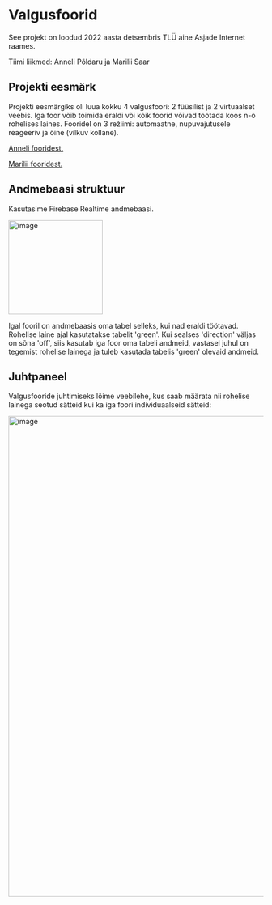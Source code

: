 # Valgusfoorid

See projekt on loodud 2022 aasta detsembris TLÜ aine Asjade Internet raames.

Tiimi liikmed: Anneli Põldaru ja Marilii Saar

## Projekti eesmärk
Projekti eesmärgiks oli luua kokku 4 valgusfoori: 2 füüsilist ja 2 virtuaalset veebis.
Iga foor võib toimida eraldi või kõik foorid võivad töötada koos n-ö rohelises laines.
Fooridel on 3 režiimi: automaatne, nupuvajutusele reageeriv ja öine (vilkuv kollane).

[Anneli fooridest.](https://github.com/Neniariel/trafficlights/blob/main/Anneli/README.md)

[Marilii fooridest.](https://github.com/Neniariel/trafficlights/blob/main/Marilii/README.md)

## Andmebaasi struktuur
Kasutasime Firebase Realtime andmebaasi.

<img width="186" alt="image" src="https://user-images.githubusercontent.com/42422684/208269110-8fa91b8b-1910-4727-be3a-0a54b1fe8e3d.png">

Igal fooril on andmebaasis oma tabel selleks, kui nad eraldi töötavad. Rohelise laine ajal kasutatakse tabelit 'green'. Kui sealses 'direction' väljas on sõna 'off',
siis kasutab iga foor oma tabeli andmeid, vastasel juhul on tegemist rohelise lainega ja tuleb kasutada tabelis 'green' olevaid andmeid.


## Juhtpaneel
Valgusfooride juhtimiseks lõime veebilehe, kus saab määrata nii rohelise lainega seotud sätteid kui ka iga foori individuaalseid sätteid:

<img width="950" alt="image" src="https://user-images.githubusercontent.com/42422684/208269379-200dddf8-b68b-4d8d-ad3b-eb677fbe30a0.png">
